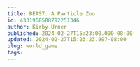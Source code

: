 ```yaml
---
title: BEAST: A Particle Zoo
id: 4331958588792251346
author: Kirby Urner
published: 2024-02-27T15:23:00.000-08:00
updated: 2024-02-27T15:23:23.997-08:00
blog: world_game
tags: 
---
```



